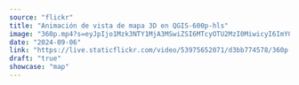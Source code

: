 ```yaml
---
source: "flickr"
title: "Animación de vista de mapa 3D en QGIS-600p-hls"
image: "360p.mp4?s=eyJpIjo1Mzk3NTY1MjA3MSwiZSI6MTcyOTU2MzI0MiwicyI6ImY0Njg5OTA4ODZjMWVhYzZlOGYwMWQ5MjQ2NTBmMDFhMzQ2ODdiYWUiLCJ2IjoxfQ.mp4"
date: "2024-09-06"
link: "https://live.staticflickr.com/video/53975652071/d3bb774578/360p.mp4?s=eyJpIjo1Mzk3NTY1MjA3MSwiZSI6MTcyOTU2MzI0MiwicyI6ImY0Njg5OTA4ODZjMWVhYzZlOGYwMWQ5MjQ2NTBmMDFhMzQ2ODdiYWUiLCJ2IjoxfQ"
draft: "true"
showcase: "map"
---
```

